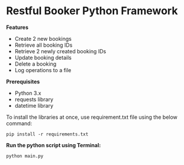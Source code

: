# Restful Booker Python Framework

**Features**
* Create 2 new bookings
* Retrieve all booking IDs
* Retrieve 2 newly created booking IDs
* Update booking details
* Delete a booking
* Log operations to a file


**Prerequisites**

* Python 3.x
* requests library
* datetime library

To install the libraries at once, use requirement.txt file using the below command:

`pip install -r requirements.txt`

**Run the python script using Terminal:**

`python main.py`



